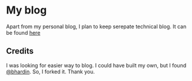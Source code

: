 # My blog

Apart from my personal blog, I plan to keep serepate technical blog. It can be found [here](http://neo.github.com)

## Credits

I was looking for easier way to blog. I could have built my own, but I found [@bhardin](http://github.com/bhardin). So, I forked it. Thank you.
